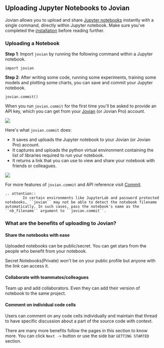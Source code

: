 ## Uploading Jupyter Notebooks to Jovian

Jovian allows you to upload and share [Jupyter notebooks](https://jupyter.org/) instantly with a single command, directly within Jupyter notebook. Make sure you've completed the [installation](01-install.md) before reading further.

### Uploading a Notebook

**Step 1**: Import `jovian` by running the following command within a Jupyter notebook.

```
import jovian
```

**Step 2**: After writing some code, running some experiments, training some models and plotting some charts, you can save and commit your Jupyter notebook.

```
jovian.commit()
```

When you run `jovian.commit` for the first time you'll be asked to provide an API key, which you can get from your [Jovian](https://jvn.io) (or Jovian Pro) account.

<img src="https://i.imgur.com/taLLUVd.png" class="screenshot">

Here's what `jovian.commit` does:

- It saves and uploads the Jupyter notebook to your Jovian (or Jovian Pro) account.
- It captures and uploads the python virtual environment containing the list of libraries required to run your notebook.
- It returns a link that you can use to view and share your notebook with friends or colleagues.

![](https://i.imgur.com/JUMvVMd.gif)

<!-- TODO: Redo the GIF -->

For more features of `jovian.commit` and API reference visit [Commit](../jvn/commit.md).

```eval_rst
.. attention::
        In certain environments like JupyterLab and password protected notebooks, ``jovian`` may not be able to detect the notebook filename automatically. In such cases, pass the notebook's name as the ``nb_filename`` argument to ``jovian.commit``.
```

### What are the benefits of uploading to Jovian?

#### Share the notebooks with ease

Uploaded notebooks can be public/secret. You can get stars from the people who benefit from your notebook.

Secret Notebooks(Private) won't be on your public profile but anyone with the link can access it.

<!-- TODO-SB: GIF for Sharing notebooks, making them secret/public -->

#### Collaborate with teammates/colleagues

Team up and add collaborators.
Even they can add their version of notebook to the same project.

<!-- **TODO-SB: GIF for adding Collaborators** -->

#### Comment on individual code cells

Users can comment on any code cells individually and maintain that thread to have specific discussion about a part of the source code with context.

<!-- **TODO-SB: GIF for commenting on notebook cells** -->

There are many more benefits follow the pages in this section to know more. You can click `Next ->` button or use the side bar `GETTING STARTED` section.
